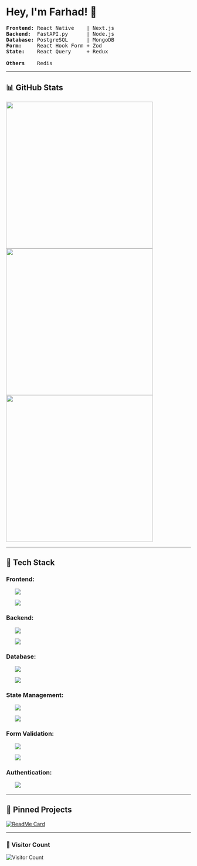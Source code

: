 # Hey, I'm Farhad! 👋

<pre>
<strong>Frontend:</strong> React Native    | Next.js
<strong>Backend:</strong>  FastAPI.py      | Node.js
<strong>Database:</strong> PostgreSQL      | MongoDB
<strong>Form:</strong>     React Hook Form + Zod
<strong>State:</strong>    React Query     + Redux
  
<strong>Others</strong>    Redis
</pre>

---

## 📊 GitHub Stats  
<div align="left">
  <div><img width="400em" src="https://github-readme-stats.vercel.app/api?username=farhad-fbm&show_icons=true&theme=radical" /></div>
  <div><img width="400em" src="https://github-readme-streak-stats.herokuapp.com/?user=farhad-fbm&theme=dark" /></div>
  <div><img width="400em" src="https://github-readme-stats.vercel.app/api/top-langs/?username=farhad-fbm&layout=compact&theme=radical" /></div>
</div>

---

## 🚀 Tech Stack  
### **Frontend:**
<ul type="none">
  <li>
<!--       <img src="https://img.shields.io/badge/React-20232A?style=for-the-badge&logo=react&logoColor=61DAFB" /> -->
     <p><img src="https://img.shields.io/badge/React_Native-20232A?style=for-the-badge&logo=react&logoColor=61DAFB" /></p>
      <p><img src="https://img.shields.io/badge/Next.js-000000?style=for-the-badge&logo=nextdotjs&logoColor=white" /></p>
  </li>
</ul>

### **Backend:**
<ul type="none">
  <li>
      <p><img src="https://img.shields.io/badge/FastAPI-009688?style=for-the-badge&logo=fastapi&logoColor=white" /></p>
      <p><img src="https://img.shields.io/badge/Node.js-43853D?style=for-the-badge&logo=node.js&logoColor=white" /></p>
<!--       <img src="https://img.shields.io/badge/Fastify-000000?style=for-the-badge&logo=fastify&logoColor=white" /> -->
  </li>
</ul>

### **Database:**
<ul type="none">
  <li>
      <p><img src="https://img.shields.io/badge/PostgreSQL-316192?style=for-the-badge&logo=postgresql&logoColor=white" /></p>
     <p><img src="https://img.shields.io/badge/MongoDB-47A248?style=for-the-badge&logo=mongodb&logoColor=white" /></p>
  </li>
</ul>

### **State Management:**
<ul type="none">
  <li>
      <p><img src="https://img.shields.io/badge/React_Query-FF4154?style=for-the-badge&logo=reactquery&logoColor=white" /></p>
<!--       <img src="https://img.shields.io/badge/Axios-5A29E4?style=for-the-badge&logo=axios&logoColor=white" /> -->
      <p><img src="https://img.shields.io/badge/Redux-764ABC?style=for-the-badge&logo=redux&logoColor=white" /></p>
  </li>
</ul>

### **Form Validation:**
<ul type="none">
  <li>
      <p><img src="https://img.shields.io/badge/React_Hook_Form-EC5990?style=for-the-badge&logo=reacthookform&logoColor=white" /></p>
      <p><img src="https://img.shields.io/badge/Zod-3178C6?style=for-the-badge&logo=typescript&logoColor=white" /></p>
  </li>
</ul>

### **Authentication:**
<ul type="none">
  <li>
      <img src="https://img.shields.io/badge/Firebase-FFCA28?style=for-the-badge&logo=firebase&logoColor=black" />
  </li>
</ul>


---

## 📌 Pinned Projects  
[![ReadMe Card](https://github-readme-stats.vercel.app/api/pin/?username=farhad-fbm&repo=your-repo)](https://github.com/farhad-fbm/farhad-fbm)  

---

### 👀 Visitor Count  
![Visitor Count](https://visitor-badge.glitch.me/badge?page_id=farhad-fbm)
